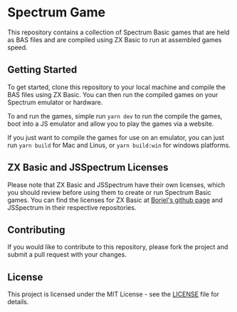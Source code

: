 # Spectrum Game

This repository contains a collection of Spectrum Basic games that are held as BAS files and are compiled using ZX Basic to run at assembled games speed.

## Getting Started

To get started, clone this repository to your local machine and compile the BAS files using ZX Basic. You can then run the compiled games on your Spectrum emulator or hardware.

To and run the games, simple run `yarn dev` to run the compile the games, boot into a JS emulator and allow you to play the games via a website.

If you just want to compile the games for use on an emulator, you can just run `yarn build` for Mac and Linus, or `yarn build:win` for windows platforms.

## ZX Basic and JSSpectrum Licenses

Please note that ZX Basic and JSSpectrum have their own licenses, which you should review before using them to create or run Spectrum Basic games. You can find the licenses for ZX Basic at [Boriel's github page](https://github.com/boriel/zxbasic) and JSSpectrum in their respective repositories.

## Contributing

If you would like to contribute to this repository, please fork the project and submit a pull request with your changes.

## License

This project is licensed under the MIT License - see the [LICENSE](LICENSE) file for details.
